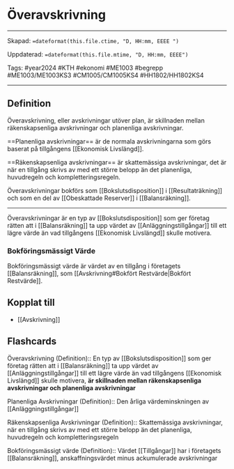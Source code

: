 # Överavskrivning

---

Skapad: `=dateformat(this.file.ctime, "D, HH:mm, EEEE ")`

Uppdaterad: `=dateformat(this.file.mtime, "D, HH:mm, EEEE")`

Tags: #year2024 #KTH #ekonomi #ME1003 #begrepp #ME1003/ME1003KS3 #CM1005/CM1005KS4 #HH1802/HH1802KS4

---

## Definition

Överavskrivning, eller avskrivningar utöver plan, är skillnaden mellan räkenskapsenliga avskrivningar och planenliga avskrivningar.

==Planenliga avskrivningar== är de normala avskrivningarna som görs baserat på tillgångens [[Ekonomisk Livslängd]].

==Räkenskapsenliga avskrivningar== är skattemässiga avskrivningar, det är när en tillgång skrivs av med ett större belopp än det planenliga, huvudregeln och kompletteringsregeln.

Överavskrivningar bokförs som [[Bokslutsdisposition]] i [[Resultaträkning]] och som en del av [[Obeskattade Reserver]] i [[Balansräkning]].

---

Överavskrivningar är en typ av [[Bokslutsdisposition]] som ger företag rätten att i [[Balansräkning]] ta upp värdet av [[Anläggningstillgångar]] till ett lägre värde än vad tillgångens [[Ekonomisk Livslängd]] skulle motivera.

### Bokföringsmässigt Värde

Bokföringsmässigt värde är värdet av en tillgång i företagets [[Balansräkning]], som [[Avskrivning#Bokfört Restvärde|Bokfört Restvärde]].

## Kopplat till

- [[Avskrivning]]

## Flashcards

Överavskrivning (Definition):: En typ av [[Bokslutsdisposition]] som ger företag rätten att i [[Balansräkning]] ta upp värdet av [[Anläggningstillgångar]] till ett lägre värde än vad tillgångens [[Ekonomisk Livslängd]] skulle motivera, **är skillnaden mellan räkenskapsenliga avskrivningar och planenliga avskrivningar**
<!--SR:!2024-05-19,4,219!2024-06-01,18,299-->

Planenliga Avskrivningar (Definition):: Den årliga värdeminskningen av [[Anläggningstillgångar]]
<!--SR:!2024-05-28,18,266!2024-06-09,30,270-->

Räkenskapsenliga Avskrivningar (Definition):: Skattemässiga avskrivningar, när en tillgång skrivs av med ett större belopp än det planenliga, huvudregeln och kompletteringsregeln
<!--SR:!2024-05-25,15,266!2024-06-09,30,306-->

Bokföringsmässigt värde (Definition):: Värdet [[Tillgångar]] har i företagets [[Balansräkning]], anskaffningsvärdet minus ackumulerade avskrivningar
<!--SR:!2024-05-17,4,238!2024-05-25,12,278-->
